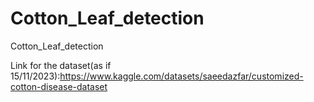 # Cotton_Leaf_detection
Cotton_Leaf_detection

Link for the dataset(as if 15/11/2023):https://www.kaggle.com/datasets/saeedazfar/customized-cotton-disease-dataset
